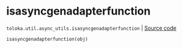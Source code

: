 # isasyncgenadapterfunction
`toloka.util.async_utils.isasyncgenadapterfunction` | [Source code](https://github.com/Toloka/toloka-kit/blob/v1.2.0.post1/src/util/async_utils.py#L395)

```python
isasyncgenadapterfunction(obj)
```

